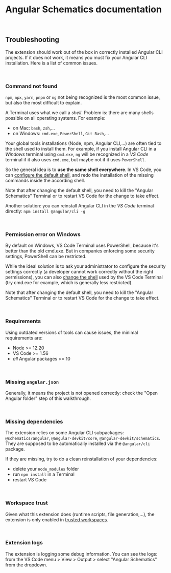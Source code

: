 # Angular Schematics documentation

<br>

## Troubleshooting

The extension should work out of the box in correctly installed Angular CLI projects. If it does not work, it means you must fix your Angular CLI installation. Here is a list of common issues.

<br>

### Command not found

`npm`, `npx`, `yarn`, `pnpm` or `ng` not being recognized is the most common issue, but also the most difficult to explain.

A Terminal uses what we call a *shell*. Problem is: there are many shells possible on all operating systems. For example:
- on Mac: `bash`, `zsh`,...
- on Windows: `cmd.exe`, `PowerShell`, `Git Bash`,...

Your global tools installations (Node, npm, Angular CLI,...) are often tied to the shell used to install them. For example, if you install Angular CLI in a *Windows* terminal using `cmd.exe`, `ng` will be recognized in a *VS Code* terminal if it also uses `cmd.exe`, but maybe not if it uses `PowerShell`.

So the general idea is to **use the same shell everywhere**. In VS Code, you can [configure the default shell](command:workbench.action.terminal.selectDefaultShell), and redo the installation of the missing commands inside the according shell.

Note that after changing the default shell, you need to kill the "Angular Schematics" Terminal or to restart VS Code for the change to take effect.

Another solution: you can reinstall Angular CLI in the *VS Code* terminal directly:
`npm install @angular/cli -g`

<br>

### Permission error on Windows

By default on Windows, VS Code Terminal uses PowerShell, because it's better than the old cmd.exe. But in companies enforcing some security settings, PowerShell can be restricted.

While the ideal solution is to ask your administrator to configure the security settings correctly (a developer cannot work correctly without the right permissions), you can also [change the shell](command:workbench.action.terminal.selectDefaultShell) used by the VS Code Terminal (try cmd.exe for example, which is generally less restricted).

Note that after changing the default shell, you need to kill the "Angular Schematics" Terminal or to restart VS Code for the change to take effect.

<br>

### Requirements

Using outdated versions of tools can cause issues, the minimal requirements are:
- Node >= 12.20
- VS Code >= 1.56
- *all* Angular packages >= 10

<br>

### Missing `angular.json`

Generally, it means the project is not opened correctly: check the "Open Angular folder" step of this walkthrough.

<br>

### Missing dependencies

The extension relies on some Angular CLI subpackages: `@schematics/angular`, `@angular-devkit/core`, `@angular-devkit/schematics`. They are supposed to be automatically installed via the `@angular/cli` package.

If they are missing, try to do a clean reinstallation of your dependencies:
- delete your `node_modules` folder
- run `npm install` in a Terminal
- restart VS Code

<br>

### Workspace trust

Given what this extension does (runtime scripts, file generation,...), the extension is only enabled in [trusted workspaces](https://code.visualstudio.com/docs/editor/workspace-trust).

<br>

### Extension logs

The extension is logging some debug information. You can see the logs: from the VS Code menu > View > Output > select "Angular Schematics" from the dropdown.

<br>
